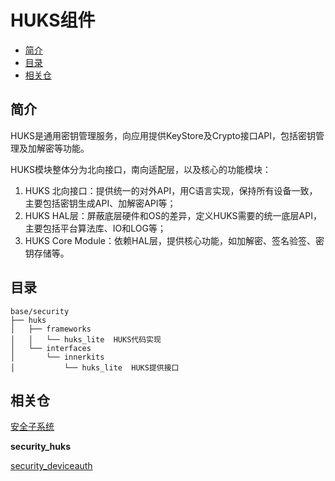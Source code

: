 # HUKS组件<a name="ZH-CN_TOPIC_0000001133264329"></a>

-   [简介](#section19960105154710)
-   [目录](#section11146193674920)
-   [相关仓](#section1554141575016)

## 简介<a name="section19960105154710"></a>

HUKS是通用密钥管理服务，向应用提供KeyStore及Crypto接口API，包括密钥管理及加解密等功能。

HUKS模块整体分为北向接口，南向适配层，以及核心的功能模块：

1.  HUKS 北向接口：提供统一的对外API，用C语言实现，保持所有设备一致，主要包括密钥生成API、加解密API等；
2.  HUKS HAL层：屏蔽底层硬件和OS的差异，定义HUKS需要的统一底层API，主要包括平台算法库、IO和LOG等；
3.  HUKS Core Module：依赖HAL层，提供核心功能，如加解密、签名验签、密钥存储等。

## 目录<a name="section11146193674920"></a>

```
base/security
├── huks
│   ├── frameworks
│   │   └── huks_lite  HUKS代码实现
│   └── interfaces
│       └── innerkits
│           └── huks_lite  HUKS提供接口
```

## 相关仓<a name="section1554141575016"></a>

[安全子系统](https://gitee.com/openharmony/docs/blob/master/zh-cn/readme/%E5%AE%89%E5%85%A8%E5%AD%90%E7%B3%BB%E7%BB%9F.md)

**security\_huks**

[security\_deviceauth](https://gitee.com/openharmony/security_deviceauth/blob/master/README_zh.md)

